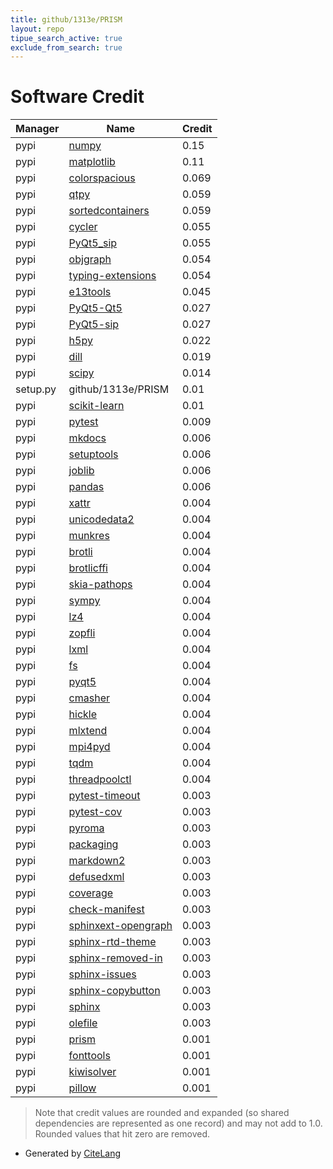 ```yaml
---
title: github/1313e/PRISM
layout: repo
tipue_search_active: true
exclude_from_search: true
---
```

# Software Credit

|Manager|Name|Credit|
|-------|----|------|
|pypi|[numpy](https://pypi.org/project/numpy)|0.15|
|pypi|[matplotlib](https://matplotlib.org)|0.11|
|pypi|[colorspacious](https://github.com/njsmith/colorspacious)|0.069|
|pypi|[qtpy](https://github.com/spyder-ide/qtpy)|0.059|
|pypi|[sortedcontainers](http://www.grantjenks.com/docs/sortedcontainers/)|0.059|
|pypi|[cycler](https://github.com/matplotlib/cycler)|0.055|
|pypi|[PyQt5_sip](https://www.riverbankcomputing.com/software/sip/)|0.055|
|pypi|[objgraph](https://pypi.org/project/objgraph)|0.054|
|pypi|[typing-extensions](https://pypi.org/project/typing-extensions)|0.054|
|pypi|[e13tools](https://e13tools.readthedocs.io)|0.045|
|pypi|[PyQt5-Qt5](https://pypi.org/project/PyQt5-Qt5)|0.027|
|pypi|[PyQt5-sip](https://pypi.org/project/PyQt5-sip)|0.027|
|pypi|[h5py](http://www.h5py.org)|0.022|
|pypi|[dill](https://github.com/uqfoundation/dill)|0.019|
|pypi|[scipy](https://pypi.org/project/scipy)|0.014|
|setup.py|github/1313e/PRISM|0.01|
|pypi|[scikit-learn](https://pypi.org/project/scikit-learn)|0.01|
|pypi|[pytest](https://pypi.org/project/pytest)|0.009|
|pypi|[mkdocs](https://pypi.org/project/mkdocs)|0.006|
|pypi|[setuptools](https://pypi.org/project/setuptools)|0.006|
|pypi|[joblib](https://pypi.org/project/joblib)|0.006|
|pypi|[pandas](https://pypi.org/project/pandas)|0.006|
|pypi|[xattr](https://pypi.org/project/xattr)|0.004|
|pypi|[unicodedata2](https://pypi.org/project/unicodedata2)|0.004|
|pypi|[munkres](https://pypi.org/project/munkres)|0.004|
|pypi|[brotli](https://pypi.org/project/brotli)|0.004|
|pypi|[brotlicffi](https://pypi.org/project/brotlicffi)|0.004|
|pypi|[skia-pathops](https://pypi.org/project/skia-pathops)|0.004|
|pypi|[sympy](https://pypi.org/project/sympy)|0.004|
|pypi|[lz4](https://pypi.org/project/lz4)|0.004|
|pypi|[zopfli](https://pypi.org/project/zopfli)|0.004|
|pypi|[lxml](https://pypi.org/project/lxml)|0.004|
|pypi|[fs](https://pypi.org/project/fs)|0.004|
|pypi|[pyqt5](https://www.riverbankcomputing.com/software/pyqt/)|0.004|
|pypi|[cmasher](https://cmasher.readthedocs.io)|0.004|
|pypi|[hickle](http://github.com/telegraphic/hickle)|0.004|
|pypi|[mlxtend](https://github.com/rasbt/mlxtend)|0.004|
|pypi|[mpi4pyd](https://github.com/1313e/mpi4pyd)|0.004|
|pypi|[tqdm](https://tqdm.github.io)|0.004|
|pypi|[threadpoolctl](https://pypi.org/project/threadpoolctl)|0.004|
|pypi|[pytest-timeout](https://pypi.org/project/pytest-timeout)|0.003|
|pypi|[pytest-cov](https://pypi.org/project/pytest-cov)|0.003|
|pypi|[pyroma](https://pypi.org/project/pyroma)|0.003|
|pypi|[packaging](https://pypi.org/project/packaging)|0.003|
|pypi|[markdown2](https://pypi.org/project/markdown2)|0.003|
|pypi|[defusedxml](https://pypi.org/project/defusedxml)|0.003|
|pypi|[coverage](https://pypi.org/project/coverage)|0.003|
|pypi|[check-manifest](https://pypi.org/project/check-manifest)|0.003|
|pypi|[sphinxext-opengraph](https://pypi.org/project/sphinxext-opengraph)|0.003|
|pypi|[sphinx-rtd-theme](https://pypi.org/project/sphinx-rtd-theme)|0.003|
|pypi|[sphinx-removed-in](https://pypi.org/project/sphinx-removed-in)|0.003|
|pypi|[sphinx-issues](https://pypi.org/project/sphinx-issues)|0.003|
|pypi|[sphinx-copybutton](https://pypi.org/project/sphinx-copybutton)|0.003|
|pypi|[sphinx](https://pypi.org/project/sphinx)|0.003|
|pypi|[olefile](https://pypi.org/project/olefile)|0.003|
|pypi|[prism](https://prism-tool.readthedocs.io/en/latest)|0.001|
|pypi|[fonttools](http://github.com/fonttools/fonttools)|0.001|
|pypi|[kiwisolver](https://github.com/nucleic/kiwi)|0.001|
|pypi|[pillow](https://python-pillow.org)|0.001|


> Note that credit values are rounded and expanded (so shared dependencies are represented as one record) and may not add to 1.0. Rounded values that hit zero are removed.


- Generated by [CiteLang](https://github.com/vsoch/citelang)
